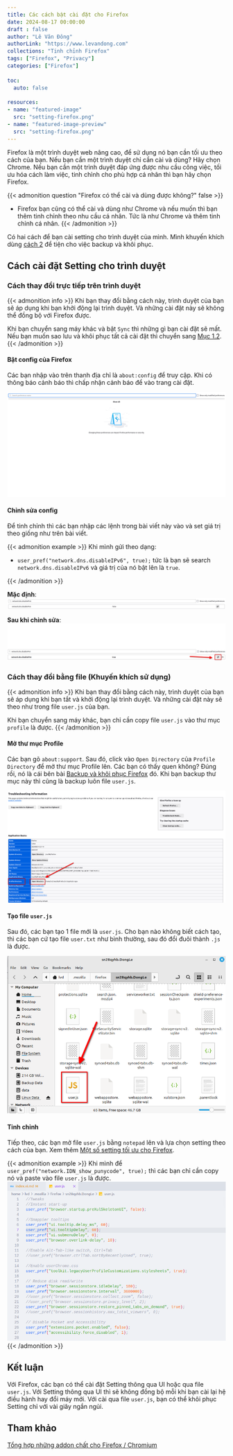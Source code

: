 ```yaml
---
title: Các cách bật cài đặt cho Firefox
date: 2024-08-17 00:00:00
draft : false
author: "Lê Văn Đông"
authorLink: "https://www.levandong.com"
collections: "Tinh chỉnh Firefox"
tags: ["Firefox", "Privacy"]
categories: ["Firefox"]

toc:
  auto: false

resources:
- name: "featured-image"
  src: "setting-firefox.png"
- name: "featured-image-preview"
  src: "setting-firefox.png"
---
```


Firefox là một trình duyệt web nâng cao, để sử dụng nó bạn cần tối ưu theo cách của bạn. Nếu bạn cần một trình duyệt chỉ cần cài và dùng? Hãy chọn Chrome. Nếu bạn cần một trình duyệt đáp ứng được nhu cầu công việc, tối ưu hóa cách làm việc, tinh chỉnh cho phù hợp cá nhân thì bạn hãy chọn Firefox.

{{< admonition question "Firefox có thể cài và dùng được không?" false >}}
- Firefox bạn cũng có thể cài và dùng như Chrome và nếu muốn thì bạn thêm tinh chỉnh theo nhu cầu cá nhân. Tức là như Chrome và thêm tinh chỉnh cá nhân.
{{< /admonition >}}

Có hai cách để bạn cài setting cho trình duyệt của mình. Mình khuyến khích dùng [cách 2](./#cách-thay-đổi-bằng-file-khuyến-khích-sử-dụng) để tiện cho việc backup và khôi phục.

## Cách cài đặt Setting cho trình duyệt

### Cách thay đổi trực tiếp trên trình duyệt

{{< admonition info >}}
Khi bạn thay đổi bằng cách này, trình duyệt của bạn sẽ áp dụng khi bạn khởi động lại trình duyệt. Và những cài đặt này sẽ không thể đồng bộ với Firefox được. 

Khi bạn chuyển sang máy khác và bật `Sync` thì những gì bạn cài đặt sẽ mất. Nếu bạn muốn sao lưu và khôi phục tất cả cài đặt thì chuyển sang [Mục 1.2](./#c%c3%a1ch-thay-%c4%91%e1%bb%95i-b%e1%ba%b1ng-file-khuy%e1%ba%bfn-kh%c3%adch-s%e1%bb%ad-d%e1%bb%a5ng).
{{< /admonition >}}

#### Bật config của Firefox

Các bạn nhập vào trên thanh địa chỉ là `about:config` để truy cập. Khi có thông báo cảnh báo thì chấp nhận cảnh báo để vào trang cài đặt.

![Mở trang config](./aboutconfig.png)

#### Chỉnh sửa config

Để tinh chỉnh thì các bạn nhập các lệnh trong bài viết này vào và set giá trị theo giống như trên bài viết.

{{< admonition example >}}
Khi mình gửi theo dạng:
- `user_pref("network.dns.disableIPv6", true);` tức là bạn sẽ search `network.dns.disableIPv6` và giá trị của nó bật lên là `true`.

{{< /admonition >}}

**Mặc định**:
![mặc định của IPv6](./aboutconfigipv6default.png)

**Sau khi chỉnh sửa**:
![Sau khi giá trị thay đổi](./aboutconfigipv6true.png)


### Cách thay đổi bằng file (Khuyến khích sử dụng)

{{< admonition info >}}
Khi bạn thay đổi bằng cách này, trình duyệt của bạn sẽ áp dụng khi bạn tắt và khởi động lại trình duyệt. Và những cài đặt này sẽ theo như trong file `user.js` của bạn.

Khi bạn chuyển sang máy khác, bạn chỉ cần copy file `user.js` vào thư mục `profile` là được.
{{< /admonition >}}

#### Mở thư mục Profile

Các bạn gõ `about:support`. Sau đó, click vào `Open Directory` của `Profile Directory` để mở thư mục Profile lên. Các bạn có thấy quen không? Đúng rồi, nó là cái bên bài [Backup và khôi phục Firefox](/backup-khoi-phuc-firefox/#sao-lưu) đó. Khi bạn backup thư mục này thì cũng là backup luôn file `user.js`.

![Cách vào about:support](./aboutsupport.png)

#### Tạo file `user.js`

Sau đó, các bạn tạo 1 file mới là `user.js`. Cho bạn nào không biết cách tạo, thì các bạn cứ tạo file `user.txt` như bình thường, sau đó đổi đuôi thành `.js` là được.

![Tạo file user.js](./taofileuserjs.png)

#### Tinh chỉnh

Tiếp theo, các bạn mở file `user.js` bằng `notepad` lên và lựa chọn setting theo cách của bạn. Xem thêm [Một số setting tối ưu cho Firefox](/mot-so-setting-toi-uu-cho-firefox/).

{{< admonition example >}}
Khi mình để `user_pref("network.IDN_show_punycode", true);` thì các bạn chỉ cần copy nó và paste vào file `user.js` là được.
![chỉnh user.js](./customuserjs.png)
{{< /admonition >}}

## Kết luận

Với Firefox, các bạn có thể cài đặt Setting thông qua UI hoặc qua file `user.js`. Với Setting thông qua UI thì sẽ không đồng bộ mỗi khi bạn cài lại hệ điều hành hay đổi máy mới. Với cài qua file `user.js`, bạn có thể khôi phục Setting chỉ với vài giây ngắn ngủi.

## Tham khảo
[Tổng hợp những addon chất cho Firefox / Chromium](https://voz.vn/t/tong-hop-nhung-addon-chat-cho-firefox-chromium.682181/)